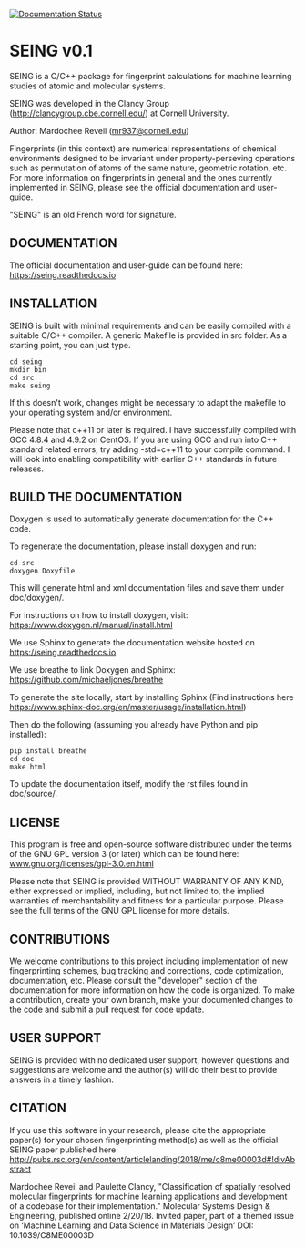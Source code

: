 [![Documentation Status](https://readthedocs.org/projects/seing/badge/?version=latest)](https://seing.readthedocs.io/en/latest/?badge=latest)


SEING v0.1
============


SEING is a C/C++ package for fingerprint calculations for machine learning studies of atomic and molecular systems.

SEING was developed in the Clancy Group (http://clancygroup.cbe.cornell.edu/) at Cornell University.

Author: Mardochee Reveil (mr937@cornell.edu)

Fingerprints (in this context) are numerical representations of chemical environments designed
to be invariant under property-perseving operations such as permutation of atoms of the same
nature, geometric rotation, etc. For more information on fingerprints in general and the ones
currently implemented in SEING, please see the official documentation and user-guide.

"SEING" is an old French word for signature.

DOCUMENTATION
--------------

The official documentation and user-guide can be found here: https://seing.readthedocs.io


INSTALLATION
-------------

SEING is built with minimal requirements and can be easily compiled with a suitable
C/C++ compiler. A generic Makefile is provided in src folder. As a starting point,
you can just type.

```
cd seing
mkdir bin
cd src
make seing
```

If this doesn't work, changes might be necessary to adapt the makefile to your
operating system and/or environment.

Please note that c++11 or later is required. I have successfully compiled with GCC 4.8.4 and 4.9.2 on CentOS.
If you are using GCC and run into C++ standard related errors, try adding -std=c++11 to your compile command.
I will look into enabling compatibility with earlier C++ standards in future releases.


BUILD THE DOCUMENTATION
------------------------

Doxygen is used to automatically generate documentation for the C++ code.

To regenerate the documentation, please install doxygen and run:

```
cd src
doxygen Doxyfile
```

This will generate html and xml documentation files and save them under doc/doxygen/.

For instructions on how to install doxygen, visit: https://www.doxygen.nl/manual/install.html

We use Sphinx to generate the documentation website hosted on https://seing.readthedocs.io

We use breathe to link Doxygen and Sphinx: https://github.com/michaeljones/breathe

To generate the site locally, start by installing Sphinx (Find instructions here https://www.sphinx-doc.org/en/master/usage/installation.html)

Then do the following (assuming you already have Python and pip installed):

```
pip install breathe
cd doc
make html
```

To update the documentation itself, modify the rst files found in doc/source/.



LICENSE
----------

This program is free and open-source software distributed under the terms of the GNU GPL version 3
(or later) which can be found here: www.gnu.org/licenses/gpl-3.0.en.html

Please note that SEING is provided WITHOUT WARRANTY OF ANY KIND, either expressed or implied, including,
but not limited to, the implied warranties of merchantability and fitness for a particular purpose.
Please see the full terms of the GNU GPL license for more details.


CONTRIBUTIONS
--------------

We welcome contributions to this project including implementation of new fingerprinting
schemes, bug tracking and corrections, code optimization, documentation, etc. Please consult the
"developer" section of the documentation for more information on how the code is organized. To make a contribution,
create your own branch, make your documented changes to the code and submit a pull request for code update.


USER SUPPORT
-------------

SEING is provided with no dedicated user support, however questions and suggestions are welcome and the author(s)
will do their best to provide answers in a timely fashion.


CITATION
----------

If you use this software in your research, please cite the appropriate paper(s) for your chosen fingerprinting method(s)
as well as the official SEING paper published here: http://pubs.rsc.org/en/content/articlelanding/2018/me/c8me00003d#!divAbstract

Mardochee Reveil and Paulette Clancy, "Classification of spatially resolved molecular fingerprints for machine learning applications and development of a codebase for their implementation." Molecular Systems Design & Engineering, published online 2/20/18. Invited paper, part of a themed issue on ‘Machine Learning and Data Science in Materials Design’ DOI: 10.1039/C8ME00003D
